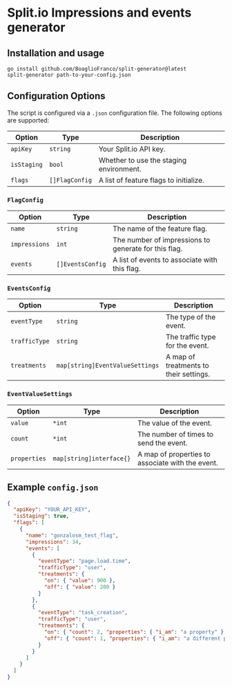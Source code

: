 # Split.io Impressions and events generator

## Installation and usage

```
go install github.com/BoaglioFranco/split-generator@latest
split-generator path-to-your-config.json
```


## Configuration Options

The script is configured via a `.json` configuration file. The following options are supported:

| Option | Type | Description |
|---|---|---|
| `apiKey` | `string` | Your Split.io API key. |
| `isStaging` | `bool` | Whether to use the staging environment. |
| `flags` | `[]FlagConfig` | A list of feature flags to initialize. |

### `FlagConfig`

| Option | Type | Description |
|---|---|---|
| `name` | `string` | The name of the feature flag. |
| `impressions` | `int` | The number of impressions to generate for this flag. |
| `events` | `[]EventsConfig` | A list of events to associate with this flag. |

### `EventsConfig`

| Option | Type | Description |
|---|---|---|
| `eventType` | `string` | The type of the event. |
| `trafficType` | `string` | The traffic type for the event. |
| `treatments` | `map[string]EventValueSettings` | A map of treatments to their settings. |

### `EventValueSettings`

| Option | Type | Description |
|---|---|---|
| `value` | `*int` | The value of the event. |
| `count` | `*int` | The number of times to send the event. |
| `properties` | `map[string]interface{}` | A map of properties to associate with the event. |

## Example `config.json`

```json
{
  "apiKey": "YOUR_API_KEY",
  "isStaging": true,
  "flags": [
    {
      "name": "gonzalosm_test_flag",
      "impressions": 34,
      "events": [
        {
          "eventType": "page.load.time",
          "trafficType": "user",
          "treatments": {
            "on": { "value": 900 },
            "off": { "value": 200 }
          }
        },
        {
          "eventType": "task_creation",
          "trafficType": "user",
          "treatments": {
            "on": { "count": 2, "properties": { "i_am": "a property" } },
            "off": { "count": 1, "properties": { "i_am": "a different property" } }
          }
        }
      ]
    }
  ]
}
```
